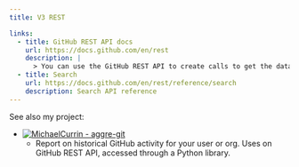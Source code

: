 ```yaml
---
title: V3 REST

links:
  - title: GitHub REST API docs
    url: https://docs.github.com/en/rest
    description: |
      > You can use the GitHub REST API to create calls to get the data you need to integrate with GitHub.
  - title: Search
    url: https://docs.github.com/en/rest/reference/search
    description: Search API reference
---
```


See also my project:

- [![MichaelCurrin - aggre-git](https://img.shields.io/static/v1?label=MichaelCurrin&message=aggre-git&color=blue&logo=github)](https://github.com/MichaelCurrin/aggre-git) 
    - Report on historical GitHub activity for your user or org. Uses on GitHub REST API, accessed through a Python library.
